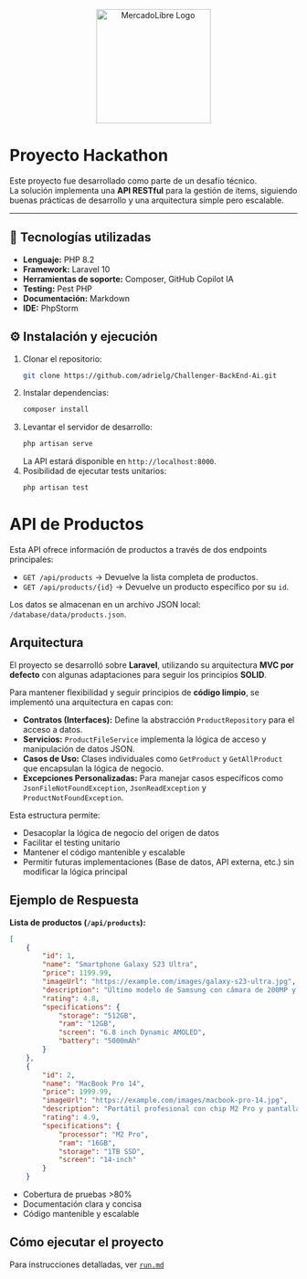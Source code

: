 <p align="center">
  <img src="https://http2.mlstatic.com/frontend-assets/ml-web-navigation/ui-navigation/5.22.8/mercadolibre/logo__large_plus.png" alt="MercadoLibre Logo" width="200"/>
</p>

# Proyecto Hackathon

Este proyecto fue desarrollado como parte de un desafío técnico.  
La solución implementa una **API RESTful** para la gestión de ítems, siguiendo buenas prácticas de desarrollo y una arquitectura simple pero escalable.

---

## 🚀 Tecnologías utilizadas
- **Lenguaje:** PHP 8.2
- **Framework:** Laravel 10
- **Herramientas de soporte:** Composer, GitHub Copilot IA
- **Testing:** Pest PHP
- **Documentación:** Markdown
- **IDE:** PhpStorm

## ⚙️ Instalación y ejecución

1. Clonar el repositorio:
   ```bash
   git clone https://github.com/adrielg/Challenger-BackEnd-Ai.git
   ```
2. Instalar dependencias:
   ```bash
   composer install
   ```
3. Levantar el servidor de desarrollo:
   ```bash
   php artisan serve
   ```
   La API estará disponible en `http://localhost:8000`.
4. Posibilidad de ejecutar tests unitarios:
   ```bash
   php artisan test
   ```

# API de Productos

Esta API ofrece información de productos a través de dos endpoints principales:

- `GET /api/products`       → Devuelve la lista completa de productos.
- `GET /api/products/{id}`  → Devuelve un producto específico por su `id`.

Los datos se almacenan en un archivo JSON local:  
`/database/data/products.json`.

## Arquitectura

El proyecto se desarrolló sobre **Laravel**, utilizando su arquitectura **MVC por defecto** con algunas adaptaciones para seguir los principios **SOLID**.

Para mantener flexibilidad y seguir principios de **código limpio**, se implementó una arquitectura en capas con:

- **Contratos (Interfaces):** Define la abstracción `ProductRepository` para el acceso a datos.
- **Servicios:** `ProductFileService` implementa la lógica de acceso y manipulación de datos JSON.
- **Casos de Uso:** Clases individuales como `GetProduct` y `GetAllProduct` que encapsulan la lógica de negocio.
- **Excepciones Personalizadas:** Para manejar casos específicos como `JsonFileNotFoundException`, `JsonReadException` y `ProductNotFoundException`.

Esta estructura permite:
- Desacoplar la lógica de negocio del origen de datos
- Facilitar el testing unitario
- Mantener el código mantenible y escalable
- Permitir futuras implementaciones (Base de datos, API externa, etc.) sin modificar la lógica principal

## Ejemplo de Respuesta

**Lista de productos (`/api/products`):**

```json
[
    {
        "id": 1,
        "name": "Smartphone Galaxy S23 Ultra",
        "price": 1199.99,
        "imageUrl": "https://example.com/images/galaxy-s23-ultra.jpg",
        "description": "Último modelo de Samsung con cámara de 200MP y S Pen incluido",
        "rating": 4.8,
        "specifications": {
            "storage": "512GB",
            "ram": "12GB",
            "screen": "6.8 inch Dynamic AMOLED",
            "battery": "5000mAh"
        }
    },
    {
        "id": 2,
        "name": "MacBook Pro 14",
        "price": 1999.99,
        "imageUrl": "https://example.com/images/macbook-pro-14.jpg",
        "description": "Portátil profesional con chip M2 Pro y pantalla Liquid Retina XDR",
        "rating": 4.9,
        "specifications": {
            "processor": "M2 Pro",
            "ram": "16GB",
            "storage": "1TB SSD",
            "screen": "14-inch"
        }
    }
```

- Cobertura de pruebas >80%
- Documentación clara y concisa
- Código mantenible y escalable


## Cómo ejecutar el proyecto
Para instrucciones detalladas, ver [`run.md`](./run.md)
